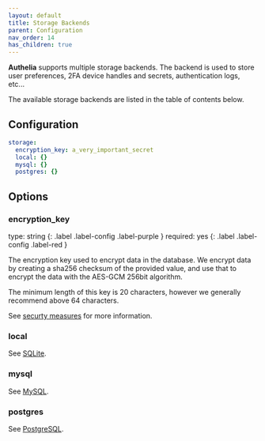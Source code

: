 ```yaml
---
layout: default
title: Storage Backends
parent: Configuration
nav_order: 14
has_children: true
---
```


**Authelia** supports multiple storage backends. The backend is used to store user preferences, 2FA device handles and 
secrets, authentication logs, etc...

The available storage backends are listed in the table of contents below.

## Configuration

```yaml
storage:
  encryption_key: a_very_important_secret
  local: {}
  mysql: {}
  postgres: {}
```

## Options

### encryption_key
<div markdown="1">
type: string
{: .label .label-config .label-purple }
required: yes
{: .label .label-config .label-red }
</div>

The encryption key used to encrypt data in the database. We encrypt data by creating a sha256 checksum of the provided 
value, and use that to encrypt the data with the AES-GCM 256bit algorithm.

The minimum length of this key is 20 characters, however we generally recommend above 64 characters.

See [securty measures](../../security/measures.md#storage-security-measures) for more information.

### local
See [SQLite](./sqlite.md).

### mysql
See [MySQL](./mysql.md).

### postgres
See [PostgreSQL](./postgres.md).